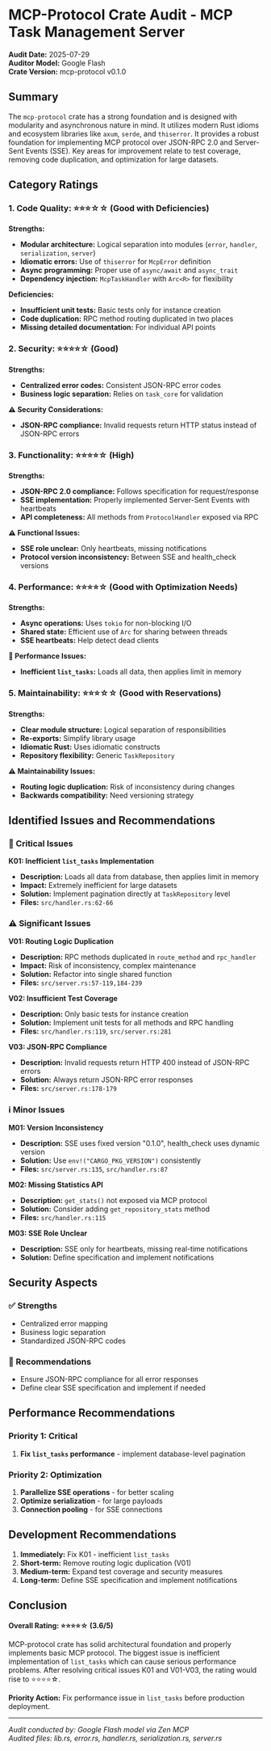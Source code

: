 # MCP-Protocol Crate Audit - MCP Task Management Server

**Audit Date:** 2025-07-29  
**Auditor Model:** Google Flash  
**Crate Version:** mcp-protocol v0.1.0  

## Summary

The `mcp-protocol` crate has a strong foundation and is designed with modularity and asynchronous nature in mind. It utilizes modern Rust idioms and ecosystem libraries like `axum`, `serde`, and `thiserror`. It provides a robust foundation for implementing MCP protocol over JSON-RPC 2.0 and Server-Sent Events (SSE). Key areas for improvement relate to test coverage, removing code duplication, and optimization for large datasets.

## Category Ratings

### 1. Code Quality: ⭐⭐⭐☆☆ (Good with Deficiencies)

**Strengths:**
- **Modular architecture:** Logical separation into modules (`error`, `handler`, `serialization`, `server`)
- **Idiomatic errors:** Use of `thiserror` for `McpError` definition
- **Async programming:** Proper use of `async/await` and `async_trait`
- **Dependency injection:** `McpTaskHandler` with `Arc<R>` for flexibility

**Deficiencies:**
- **Insufficient unit tests:** Basic tests only for instance creation
- **Code duplication:** RPC method routing duplicated in two places
- **Missing detailed documentation:** For individual API points

### 2. Security: ⭐⭐⭐⭐☆ (Good)

**Strengths:**
- **Centralized error codes:** Consistent JSON-RPC error codes
- **Business logic separation:** Relies on `task_core` for validation

**⚠️ Security Considerations:**
- **JSON-RPC compliance:** Invalid requests return HTTP status instead of JSON-RPC errors

### 3. Functionality: ⭐⭐⭐⭐☆ (High)

**Strengths:**
- **JSON-RPC 2.0 compliance:** Follows specification for request/response
- **SSE implementation:** Properly implemented Server-Sent Events with heartbeats
- **API completeness:** All methods from `ProtocolHandler` exposed via RPC

**⚠️ Functional Issues:**
- **SSE role unclear:** Only heartbeats, missing notifications
- **Protocol version inconsistency:** Between SSE and health_check versions

### 4. Performance: ⭐⭐⭐⭐☆ (Good with Optimization Needs)

**Strengths:**
- **Async operations:** Uses `tokio` for non-blocking I/O
- **Shared state:** Efficient use of `Arc` for sharing between threads
- **SSE heartbeats:** Help detect dead clients

**🚨 Performance Issues:**
- **Inefficient `list_tasks`:** Loads all data, then applies limit in memory

### 5. Maintainability: ⭐⭐⭐☆☆ (Good with Reservations)

**Strengths:**
- **Clear module structure:** Logical separation of responsibilities
- **Re-exports:** Simplify library usage
- **Idiomatic Rust:** Uses idiomatic constructs
- **Repository flexibility:** Generic `TaskRepository`

**⚠️ Maintainability Issues:**
- **Routing logic duplication:** Risk of inconsistency during changes
- **Backwards compatibility:** Need versioning strategy

## Identified Issues and Recommendations

### 🚨 Critical Issues

**K01: Inefficient `list_tasks` Implementation**
- **Description:** Loads all data from database, then applies limit in memory
- **Impact:** Extremely inefficient for large datasets
- **Solution:** Implement pagination directly at `TaskRepository` level
- **Files:** `src/handler.rs:62-66`

### ⚠️ Significant Issues

**V01: Routing Logic Duplication**
- **Description:** RPC methods duplicated in `route_method` and `rpc_handler`
- **Impact:** Risk of inconsistency, complex maintenance
- **Solution:** Refactor into single shared function
- **Files:** `src/server.rs:57-119,184-239`

**V02: Insufficient Test Coverage**
- **Description:** Only basic tests for instance creation
- **Solution:** Implement unit tests for all methods and RPC handling
- **Files:** `src/handler.rs:119`, `src/server.rs:281`

**V03: JSON-RPC Compliance**
- **Description:** Invalid requests return HTTP 400 instead of JSON-RPC errors
- **Solution:** Always return JSON-RPC error responses
- **Files:** `src/server.rs:178-179`

### ℹ️ Minor Issues

**M01: Version Inconsistency**
- **Description:** SSE uses fixed version "0.1.0", health_check uses dynamic version
- **Solution:** Use `env!("CARGO_PKG_VERSION")` consistently
- **Files:** `src/server.rs:135`, `src/handler.rs:87`

**M02: Missing Statistics API**
- **Description:** `get_stats()` not exposed via MCP protocol
- **Solution:** Consider adding `get_repository_stats` method
- **Files:** `src/handler.rs:115`

**M03: SSE Role Unclear**
- **Description:** SSE only for heartbeats, missing real-time notifications
- **Solution:** Define specification and implement notifications

## Security Aspects

### ✅ Strengths
- Centralized error mapping
- Business logic separation
- Standardized JSON-RPC codes

### 🔧 Recommendations
- Ensure JSON-RPC compliance for all error responses
- Define clear SSE specification and implement if needed

## Performance Recommendations

### Priority 1: Critical
1. **Fix `list_tasks` performance** - implement database-level pagination

### Priority 2: Optimization
1. **Parallelize SSE operations** - for better scaling
2. **Optimize serialization** - for large payloads
3. **Connection pooling** - for SSE connections

## Development Recommendations

1. **Immediately:** Fix K01 - inefficient `list_tasks`
2. **Short-term:** Remove routing logic duplication (V01)
3. **Medium-term:** Expand test coverage and security measures
4. **Long-term:** Define SSE specification and implement notifications

## Conclusion

**Overall Rating: ⭐⭐⭐⭐☆ (3.6/5)**

MCP-protocol crate has solid architectural foundation and properly implements basic MCP protocol. The biggest issue is inefficient implementation of `list_tasks` which can cause serious performance problems. After resolving critical issues K01 and V01-V03, the rating would rise to ⭐⭐⭐⭐☆.

**Priority Action:** Fix performance issue in `list_tasks` before production deployment.

---

*Audit conducted by: Google Flash model via Zen MCP*  
*Audited files: lib.rs, error.rs, handler.rs, serialization.rs, server.rs*